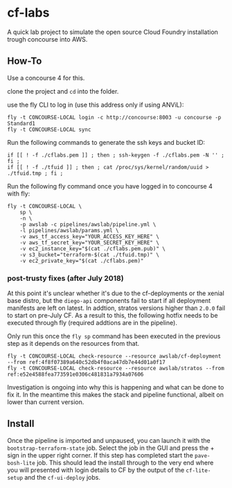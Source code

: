 # cf-labs

A quick lab project to simulate the open source Cloud Foundry installation trough concourse into AWS.

## How-To

Use a concourse 4 for this.

clone the project and `cd` into the folder.

use the fly CLI to log in (use this address only if using ANViL):
```
fly -t CONCOURSE-LOCAL login -c http://concourse:8003 -u concourse -p Standard1
fly -t CONCOURSE-LOCAL sync
```

Run the following commands to generate the ssh keys and bucket ID:
```
if [[ ! -f ./cflabs.pem ]] ; then ; ssh-keygen -f ./cflabs.pem -N '' ; fi ;
if [[ ! -f ./tfuid ]] ; then ; cat /proc/sys/kernel/random/uuid > ./tfuid.tmp ; fi ;
```

Run the following fly command once you have logged in to concourse 4 with fly:

```
fly -t CONCOURSE-LOCAL \
    sp \
    -n \
    -p awslab -c pipelines/awslab/pipeline.yml \
    -l pipelines/awslab/params.yml \
    -v aws_tf_access_key="YOUR_ACCESS_KEY_HERE" \
    -v aws_tf_secret_key="YOUR_SECRET_KEY_HERE" \
    -v ec2_instance_key="$(cat ./cflabs.pem.pub)" \
    -v s3_bucket="terraform-$(cat ./tfuid.tmp)" \
    -v ec2_private_key="$(cat ./cflabs.pem)"
```

### post-trusty fixes (after July 2018)

At this point it's unclear whether it's due to the cf-deployments or the xenial base distro, but the `diego-api` components fail to start if all deployment manifests are left on latest. In addtion, stratos versions higher than `2.0.0` fail to start on pre-July CF. As a result to this, the following hotfix needs to be executed through fly (required addtions are in the pipeline).

Only run this once the `fly sp` command has been executed in the previous step as it depends on the resources from that.
```
fly -t CONCOURSE-LOCAL check-resource --resource awslab/cf-deployment --from ref:4f8f07389a640c52db4f0aca47db7e44d01a0f17
fly -t CONCOURSE-LOCAL check-resource --resource awslab/stratos --from ref:e52e4588fea773591e0306c481831a7934a07606
```

Investigation is ongoing into why this is happening and what can be done to fix it. In the meantime this makes the stack and pipeline functional, albeit on lower than current version.


## Install

Once the pipeline is imported and unpaused, you can launch it with the `bootstrap-terraform-state` job. Select the job in the GUI and press the + sign in the upper right corner.
If this step has completed start the `pave-bosh-lite` job. This should lead the install through to the very end where you will presented with login details to CF by the output of the `cf-lite-setup` and the `cf-ui-deploy` jobs.
